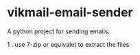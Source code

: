 # vikmail-email-sender
A python project for sending emails.

1 . use 7-zip or equivalet to extract the files
